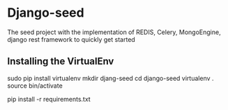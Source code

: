 # Django-seed
The seed project with the implementation of REDIS, Celery, MongoEngine, django rest framework to quickly get started 



## Installing the VirtualEnv
sudo pip install virtualenv
mkdir djang-seed
cd django-seed
virtualenv . 
source bin/activate



pip install -r requirements.txt



